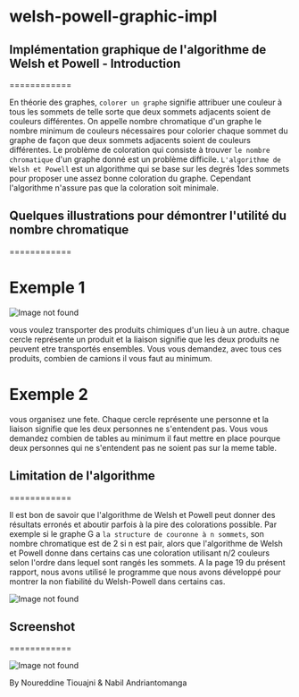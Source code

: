 welsh-powell-graphic-impl
=========================


## Implémentation graphique de l'algorithme de Welsh et Powell - Introduction

============

En théorie des graphes, ```colorer un graphe``` signifie attribuer une couleur à tous les sommets de telle sorte que deux sommets adjacents soient de couleurs différentes. On appelle nombre chromatique d'un graphe le nombre minimum de couleurs nécessaires pour colorier chaque sommet du graphe de façon que deux sommets adjacents soient de couleurs différentes. Le problème de coloration qui consiste à trouver ```le nombre chromatique``` d'un graphe donné est un problème difficile. ```L'algorithme de Welsh et Powell``` est un algorithme qui se base sur les degrés 1des sommets pour proposer une assez bonne coloration du graphe. Cependant l'algorithme n'assure pas que la coloration soit minimale.


## Quelques illustrations pour démontrer l'utilité du nombre chromatique 

============

# Exemple 1 

![Image not found](http://nabil.zz.mu/projets/photo/chimique.jpg " ")

vous voulez transporter des produits chimiques d'un lieu à un autre. chaque cercle représente un produit et la liaison signifie que les deux produits ne peuvent etre transportés ensembles. Vous vous demandez, avec tous ces produits, combien de camions il vous faut au minimum.

# Exemple 2

vous organisez une fete. Chaque cercle représente une personne et la liaison signifie que les deux personnes ne s'entendent pas. Vous vous demandez combien de tables au minimum il faut mettre en place pourque deux personnes qui ne s'entendent pas ne soient pas sur la meme table.


## Limitation de l'algorithme 

============

Il est bon de savoir que l'algorithme de Welsh et Powell peut donner des résultats erronés et aboutir parfois à la pire des colorations possible. Par exemple si le graphe G a ```la structure de couronne à n sommets```, son nombre chromatique est de 2 si n est pair, alors que l'algorithme de Welsh et Powell donne dans certains cas une coloration utilisant n/2 couleurs selon l'ordre dans lequel sont rangés les sommets. A la page 19 du présent rapport, nous avons utilisé le programme que nous avons développé pour montrer la non fiabilité du Welsh-Powell dans certains cas.

![Image not found](http://nabil.zz.mu/projets/photo/graphe-couronne.png "graphe-couronne")

## Screenshot
============

![Image not found](http://nabil.zz.mu/projets/photo/WelshPowell.png "screenshot")

By Noureddine Tiouajni & Nabil Andriantomanga



